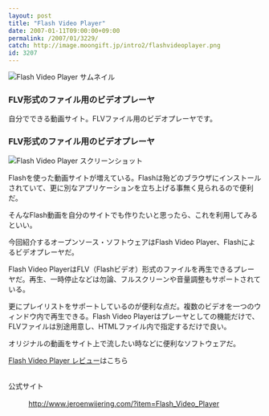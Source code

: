 ```yaml
---
layout: post
title: "Flash Video Player"
date: 2007-01-11T09:00:00+09:00
permalink: /2007/01/3229/
catch: http://image.moongift.jp/intro2/flashvideoplayer.png
id: 3207
---
```

 ![Flash Video Player サムネイル](http://image.moongift.jp/intro2/flashvideoplayer.t.png "Flash Video Player サムネイル")
  

### FLV形式のファイル用のビデオプレーヤ
  
自分でできる動画サイト。FLVファイル用のビデオプレーヤです。  
<!--more-->  

### FLV形式のファイル用のビデオプレーヤ
  

![Flash Video Player スクリーンショット](http://image.moongift.jp/intro2/flashvideoplayer.png "Flash Video Player スクリーンショット")

  

Flashを使った動画サイトが増えている。Flashは殆どのブラウザにインストールされていて、更に別なアプリケーションを立ち上げる事無く見られるので便利だ。

  

そんなFlash動画を自分のサイトでも作りたいと思ったら、これを利用してみるといい。

  

今回紹介するオープンソース・ソフトウェアはFlash Video Player、Flashによるビデオプレーヤだ。

  

Flash Video PlayerはFLV（Flashビデオ）形式のファイルを再生できるプレーヤだ。再生、一時停止などは勿論、フルスクリーンや音量調整もサポートされている。

  

更にプレイリストをサポートしているのが便利な点だ。複数のビデオを一つのウィンドウ内で再生できる。Flash Video Playerはプレーヤとしての機能だけで、FLVファイルは別途用意し、HTMLファイル内で指定するだけで良い。

  

オリジナルの動画をサイト上で流したい時などに便利なソフトウェアだ。

  

[Flash Video Player レビュー](http://oss.moongift.jp/review/i-3231.html)はこちら

  
<dl>
<br><dt>公式サイト</dt>
<br><dd><a href="http://www.jeroenwijering.com/?item=Flash_Video_Player" target="_blank">http://www.jeroenwijering.com/?item=Flash_Video_Player</a></dd>
<br>
</dl>
